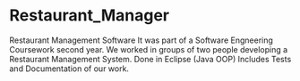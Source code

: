 # Restaurant_Manager
Restaurant Management Software
It was part of a Software Engneering Coursework second year.
We worked in groups of two people developing a Restaurant Management System.
Done in Eclipse (Java OOP)
Includes Tests and Documentation of our work.
